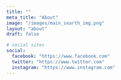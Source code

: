 ```yaml
---
title: ""
meta_title: "About"
image: "/images/main_searth_img.png"
layout: "about"
draft: false

# social sites
social:
  facebook: "https://www.facebook.com"
  twitter: "https://www.twitter.com"
  instagram: "https://www.instagram.com"
---
```

